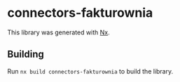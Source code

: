 # connectors-fakturownia

This library was generated with [Nx](https://nx.dev).

## Building

Run `nx build connectors-fakturownia` to build the library.
